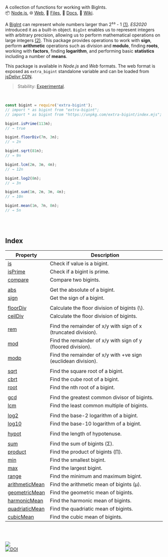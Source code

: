 A collection of functions for working with BigInts.<br>
📦 [Node.js](https://www.npmjs.com/package/extra-bigint),
🌐 [Web](https://www.npmjs.com/package/extra-bigint.web),
📜 [Files](https://unpkg.com/extra-bigint/),
📰 [Docs](https://nodef.github.io/extra-bigint/),
📘 [Wiki](https://github.com/nodef/extra-bigint/wiki/).

A [BigInt] can represent whole numbers larger than 2⁵³ - 1 [(1)]. *ES2020*
introduced it as a built-in object. `BigInt` enables us to represent integers
with arbitrary precision, allowing us to perform mathematical operations on
large integers [(2)]. This package provides operations to work with **sign**,
perform **arithmetic** operations such as division and **modulo**, finding
**roots**, working with **factors**, finding **logarithm**, and performing basic
**statistics** including a number of **means**.

This package is available in *Node.js* and *Web* formats. The web format
is exposed as `extra_bigint` standalone variable and can be loaded from
[jsDelivr CDN].

> Stability: [Experimental](https://www.youtube.com/watch?v=L1j93RnIxEo).

[BigInt]: https://developer.mozilla.org/en-US/docs/Web/JavaScript/Reference/Global_Objects/BigInt
[(1)]: https://www.geeksforgeeks.org/bigint-in-javascript/
[(2)]: https://www.smashingmagazine.com/2019/07/essential-guide-javascript-newest-data-type-bigint/
[jsDelivr CDN]: https://cdn.jsdelivr.net/npm/extra-bigint.web/index.js

<br>

```javascript
const bigint = require('extra-bigint');
// import * as bigint from "extra-bigint";
// import * as bigint from "https://unpkg.com/extra-bigint/index.mjs"; (deno)

bigint.isPrime(113n);
// → true

bigint.floorDiv(7n, 3n);
// → 2n

bigint.sqrt(81n);
// → 9n

bigint.lcm(2n, 3n, 4n);
// → 12n

bigint.log2(8n);
// → 3n

bigint.sum(1n, 2n, 3n, 4n);
// → 10n

bigint.mean(1n, 7n, 8n);
// → 5n
```

<br>
<br>


## Index

| Property | Description |
|  ----  |  ----  |
| [is] | Check if value is a bigint. |
| [isPrime] | Check if a bigint is prime. |
| [compare] | Compare two bigints. |
|   |   |
| [abs] | Get the absolute of a bigint. |
| [sign] | Get the sign of a bigint. |
|   |   |
| [floorDiv] | Calculate the floor division of bigints (\\). |
| [ceilDiv] | Calculate the floor division of bigints. |
|   |   |
| [rem] | Find the remainder of x/y with sign of x (truncated division). |
| [mod] | Find the remainder of x/y with sign of y (floored division). |
| [modp] | Find the remainder of x/y with +ve sign (euclidean division). |
|   |   |
| [sqrt] | Find the square root of a bigint. |
| [cbrt] | Find the cube root of a bigint. |
| [root] | Find the nth root of a bigint. |
|   |   |
| [gcd] | Find the greatest common divisor of bigints. |
| [lcm] | Find the least common multiple of bigints. |
|   |   |
| [log2] | Find the base-2 logarithm of a bigint. |
| [log10] | Find the base-10 logarithm of a bigint. |
|   |   |
| [hypot] | Find the length of hypotenuse. |
|   |   |
| [sum] | Find the sum of bigints (Σ). |
| [product] | Find the product of bigints (∏). |
| [min] | Find the smallest bigint. |
| [max] | Find the largest bigint. |
| [range] | Find the minimum and maximum bigint. |
| [arithmeticMean] | Find the arithmetic mean of bigints (µ). |
| [geometricMean] | Find the geometric mean of bigints. |
| [harmonicMean] | Find the harmonic mean of bigints. |
| [quadriaticMean] | Find the quadriatic mean of bigints. |
| [cubicMean] | Find the cubic mean of bigints. |

<br>
<br>


[![](https://img.youtube.com/vi/RJS3Z2DYEO4/maxresdefault.jpg)](https://www.youtube.com/watch?v=RJS3Z2DYEO4)<br>
[![DOI](https://zenodo.org/badge/274701321.svg)](https://zenodo.org/badge/latestdoi/274701321)


[is]: https://nodef.github.io/extra-bigint/modules.html#is
[isPrime]: https://nodef.github.io/extra-bigint/modules.html#isPrime
[compare]: https://nodef.github.io/extra-bigint/modules.html#compare
[abs]: https://nodef.github.io/extra-bigint/modules.html#abs
[sign]: https://nodef.github.io/extra-bigint/modules.html#sign
[floorDiv]: https://nodef.github.io/extra-bigint/modules.html#floorDiv
[ceilDiv]: https://nodef.github.io/extra-bigint/modules.html#ceilDiv
[rem]: https://nodef.github.io/extra-bigint/modules.html#rem
[mod]: https://nodef.github.io/extra-bigint/modules.html#mod
[modp]: https://nodef.github.io/extra-bigint/modules.html#modp
[sqrt]: https://nodef.github.io/extra-bigint/modules.html#sqrt
[cbrt]: https://nodef.github.io/extra-bigint/modules.html#cbrt
[root]: https://nodef.github.io/extra-bigint/modules.html#root
[gcd]: https://nodef.github.io/extra-bigint/modules.html#gcd
[lcm]: https://nodef.github.io/extra-bigint/modules.html#lcm
[log2]: https://nodef.github.io/extra-bigint/modules.html#log2
[log10]: https://nodef.github.io/extra-bigint/modules.html#log10
[hypot]: https://nodef.github.io/extra-bigint/modules.html#hypot
[sum]: https://nodef.github.io/extra-bigint/modules.html#sum
[product]: https://nodef.github.io/extra-bigint/modules.html#product
[min]: https://nodef.github.io/extra-bigint/modules.html#min
[max]: https://nodef.github.io/extra-bigint/modules.html#max
[range]: https://nodef.github.io/extra-bigint/modules.html#range
[arithmeticMean]: https://nodef.github.io/extra-bigint/modules.html#arithmeticMean
[geometricMean]: https://nodef.github.io/extra-bigint/modules.html#geometricMean
[harmonicMean]: https://nodef.github.io/extra-bigint/modules.html#harmonicMean
[quadriaticMean]: https://nodef.github.io/extra-bigint/modules.html#quadriaticMean
[cubicMean]: https://nodef.github.io/extra-bigint/modules.html#cubicMean

